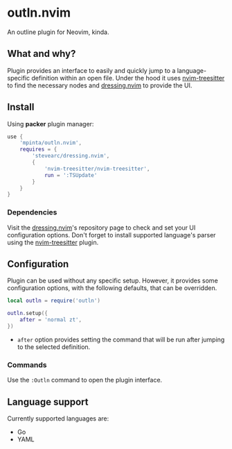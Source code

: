# outln.nvim
An outline plugin for Neovim, kinda.

## What and why?
Plugin provides an interface to easily and quickly jump to a language-specific definition within an open file. Under the hood it uses [nvim-treesitter](https://github.com/nvim-treesitter/nvim-treesitter) to find the necessary nodes and [dressing.nvim](https://github.com/stevearc/dressing.nvim) to provide the UI.

## Install
Using **packer** plugin manager:
```lua
use {
    'mpinta/outln.nvim',
    requires = {
        'stevearc/dressing.nvim',
        {
            'nvim-treesitter/nvim-treesitter',
            run = ':TSUpdate'
        }
    }
}
```

### Dependencies
Visit the [dressing.nvim](https://github.com/stevearc/dressing.nvim)'s repository page to check and set your UI configuration options. Don't forget to install supported language's parser using the [nvim-treesitter](https://github.com/nvim-treesitter/nvim-treesitter) plugin.

## Configuration
Plugin can be used without any specific setup. However, it provides some configuration options, with the following defaults, that can be overridden.
```lua
local outln = require('outln')

outln.setup({
    after = 'normal zt',
})
```

* `after` option provides setting the command that will be run after jumping to the selected definition.

### Commands
Use the `:Outln` command to open the plugin interface.

## Language support
Currently supported languages are:
* Go
* YAML

